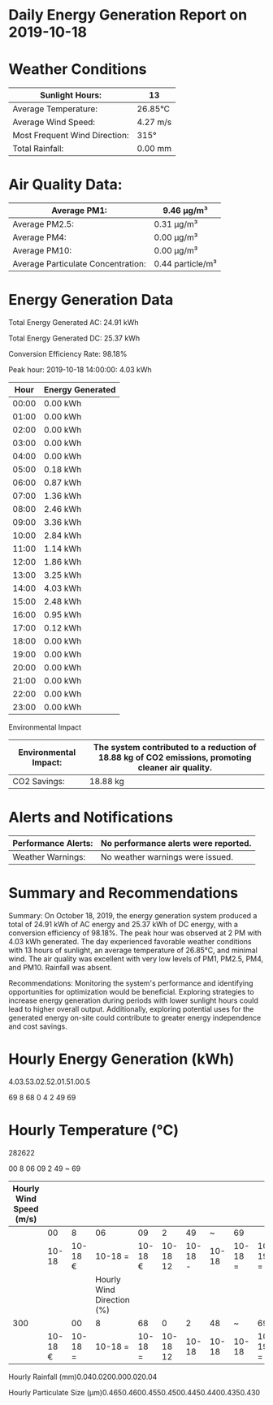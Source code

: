 # Daily Energy Generation Report on 2019-10-18

# Weather Conditions

|Sunlight Hours:|13|
|---|---|
|Average Temperature:|26.85°C|
|Average Wind Speed:|4.27 m/s|
|Most Frequent Wind Direction:|315°|
|Total Rainfall:|0.00 mm|

# Air Quality Data:

|Average PM1:|9.46 μg/m³|
|---|---|
|Average PM2.5:|0.31 μg/m³|
|Average PM4:|0.00 μg/m³|
|Average PM10:|0.00 μg/m³|
|Average Particulate Concentration:|0.44 particle/m³|

# Energy Generation Data

Total Energy Generated AC: 24.91 kWh

Total Energy Generated DC: 25.37 kWh

Conversion Efficiency Rate: 98.18%

Peak hour: 2019-10-18 14:00:00: 4.03 kWh

|Hour|Energy Generated|
|---|---|
|00:00|0.00 kWh|
|01:00|0.00 kWh|
|02:00|0.00 kWh|
|03:00|0.00 kWh|
|04:00|0.00 kWh|
|05:00|0.18 kWh|
|06:00|0.87 kWh|
|07:00|1.36 kWh|
|08:00|2.46 kWh|
|09:00|3.36 kWh|
|10:00|2.84 kWh|
|11:00|1.14 kWh|
|12:00|1.86 kWh|
|13:00|3.25 kWh|
|14:00|4.03 kWh|
|15:00|2.48 kWh|
|16:00|0.95 kWh|
|17:00|0.12 kWh|
|18:00|0.00 kWh|
|19:00|0.00 kWh|
|20:00|0.00 kWh|
|21:00|0.00 kWh|
|22:00|0.00 kWh|
|23:00|0.00 kWh|

Environmental Impact

|Environmental Impact:|The system contributed to a reduction of 18.88 kg of CO2 emissions, promoting cleaner air quality.|
|---|---|
|CO2 Savings:|18.88 kg|

# Alerts and Notifications

|Performance Alerts:|No performance alerts were reported.|
|---|---|
|Weather Warnings:|No weather warnings were issued.|

# Summary and Recommendations

Summary: On October 18, 2019, the energy generation system produced a total of 24.91 kWh of AC energy and 25.37 kWh of DC energy, with a conversion efficiency of 98.18%. The peak hour was observed at 2 PM with 4.03 kWh generated. The day experienced favorable weather conditions with 13 hours of sunlight, an average temperature of 26.85°C, and minimal wind. The air quality was excellent with very low levels of PM1, PM2.5, PM4, and PM10. Rainfall was absent.

Recommendations: Monitoring the system's performance and identifying opportunities for optimization would be beneficial. Exploring strategies to increase energy generation during periods with lower sunlight hours could lead to higher overall output. Additionally, exploring potential uses for the generated energy on-site could contribute to greater energy independence and cost savings.

# Hourly Energy Generation (kWh)

4.03.53.02.52.01.51.00.5

69
8
68
0
4
2
49
69

# Hourly Temperature (°C)

282622

00
8
06
09
2
49
~
69

|Hourly Wind Speed (m/s)| | | | | | | | | |
|---|---|---|---|---|---|---|---|---|---|
| |00|8|06|09|2|49|~|69| |
| |10-18|10-18 €|10-18 =|10-18 €|10-18 12|10-18 -|10-18|10-18 =|10-19 =|
| | | |Hourly Wind Direction (%)| | | | | | |
|300| |00|8|68|0|2|48|~|69|
| |10-18 €|10-18 =|10-18 =|10-18 =|10-18 12|10-18|10-18|10-18|10-19 =|

Hourly Rainfall (mm)0.040.0200.000.020.04

Hourly Particulate Size (µm)0.4650.4600.4550.4500.4450.4400.4350.430